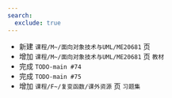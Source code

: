 ```yaml
---
search:
  exclude: true
---
```


- 新建 `课程/M~/面向对象技术与UML/ME20681` 页
- 增加 `课程/M~/面向对象技术与UML/ME20681` 页 `教材`
- 完成 `TODO-main #74`
- 完成 `TODO-main #75`
- 增加 `课程/F~/复变函数/课外资源` 页 `习题集`